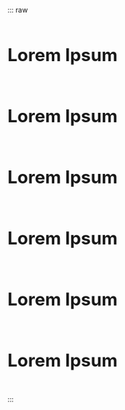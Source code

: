 ::: raw
<h2>
    <span class="trapezoid-title">Lorem Ipsum</span>
</h2>

<h2>
    <span class="trapezoid-title double">Lorem Ipsum</span>
</h2>

<h2>
    <span class="trapezoid-title outline">Lorem Ipsum</span>
</h2>

<h2>
    <span class="trapezoid-title big">Lorem Ipsum</span>
</h2>

<h2>
    <span class="trapezoid-title cross">Lorem Ipsum</span>
</h2>

<h2>
    <span class="trapezoid-title double outline big cross">Lorem Ipsum</span>
</h2>
:::

<style lang="scss">
@import "theme";

h2{
    font-size: 2.5em;
    padding: 12px 0 20px 0;
    &.double{
        padding: 24px 0 40px 0;
    }
}

@import "workbench";
</style>